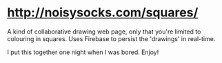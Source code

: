 # http://noisysocks.com/squares/

A kind of collaborative drawing web page, only that you're limited to colouring in squares. Uses Firebase to persist the 'drawings' in real-time.

I put this together one night when I was bored. Enjoy!
